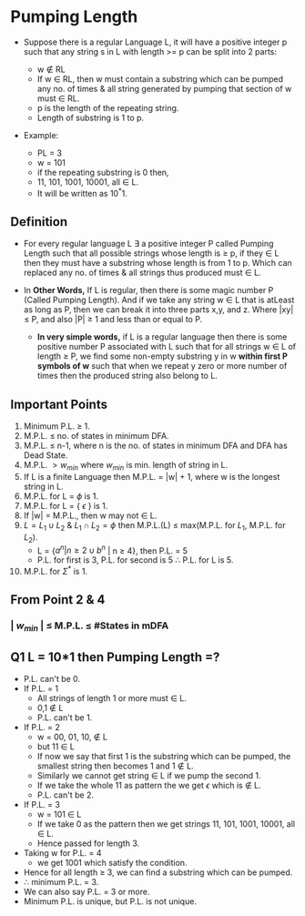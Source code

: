 # Pumping Length

- Suppose there is a regular Language L, it will have a positive integer p such that any string s in L with length >= p can be split into 2 parts:
    - w $\notin$ RL
    - If w $\in$ RL, then w must contain a substring which can be pumped any no. of times & all string generated by pumping that section of w must $\in$ RL.
    - p is the length of the repeating string.
    - Length of substring is 1 to p.

- Example:
  - PL = 3
  - w = 101
  - if the repeating substring is 0 then,
  - 11, 101, 1001, 10001, all $\in$ L.
  - It will be written as $10^{*}1$.

## Definition
-  For every regular language L $\exists$ a positive integer P called Pumping Length such that all possible strings whose length is $\geq$ p, if they $\in$ L then they must have a substring whose length is from 1 to p. Which can replaced any no. of times & all strings thus produced must $\in$ L.

- In **Other Words,** If L is regular, then there is some magic number P (Called Pumping Length). And if we take any string w $\in$ L that is atLeast as long as P, then we can break it into three parts x,y, and z. Where |xy| $\leq$ P, and also |P| $\geq$ 1 and less than or equal to P.
  - **In very simple words,** if L is a regular language then there is some positive number P associated with L such that for all strings w $\in$ L of length $\geq$ P, we find some non-empty substring y in w **within first P symbols of w** such that when we repeat y zero or more number of times then the produced string also belong to L.

## Important Points
1. Minimum P.L. $\geq$ 1.
2. M.P.L. $\leq$ no. of states in minimum DFA.
3. M.P.L. $\leq$ n-1, where n is the no. of states in minimum DFA and DFA has Dead State.
4. M.P.L. $\gt w_{min}$ where $w_{min}$ is min. length of string in L.
5. If L is a finite Language then M.P.L. = |w| + 1, where w is the longest string in L.
6. M.P.L. for L = $\phi$ is 1.
7. M.P.L. for L = { $\epsilon$ } is 1.
8. If |w| = M.P.L., then w may not $\in$ L.
9. $L = L_{1} \cup L_{2}$ & $L_{1} \cap L_{2} = \phi$ then M.P.L.(L) $\leq$ max(M.P.L. for $L_{1}$, M.P.L. for $L_{2}$).
    - L = {$a^{n} | n \geq 2 \cup b^{n}$ | n $\geq$ 4}, then P.L. = 5
    - P.L. for first is 3, P.L. for second is 5 $\therefore$ P.L. for L is 5.
10. M.P.L. for $\Sigma^{*}$ is 1.

## From Point 2 & 4
### | $w_{min}$ | $\le$ M.P.L. $\leq$ #States in mDFA 

## Q1 L = 10*1 then Pumping Length =?
- P.L. can't be 0.
- If P.L. = 1
  - All strings of length 1 or more must $\in$ L.
  - 0,1 $\notin$ L
  - P.L. can't be 1.
- If P.L. = 2
  - w = 00, 01, 10, $\notin$ L
  - but 11 $\in$ L
  - If now we say that first 1 is the substring which can be pumped, the smallest string then becomes 1 and 1 $\notin$ L.
  - Similarly we cannot get string $\in$ L if we pump the second 1.
  - If we take the whole 11 as pattern the we get $\epsilon$ which is $\notin$ L.
  - P.L. can't be 2.
- If P.L. = 3
  - w = 101 $\in$ L
  - If we take 0 as the pattern then we get strings 11, 101, 1001, 10001, all $\in$ L.
  - Hence passed for length 3.
- Taking w for P.L. = 4 
  - we get 1001 which satisfy the condition.
- Hence for all length $\geq$ 3, we can find a substring which can be pumped.
- $\therefore$ minimum P.L. = 3.
- We can also say P.L. = 3 or more.
- Minimum P.L. is unique, but P.L. is not unique.
